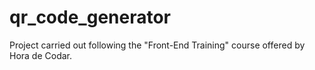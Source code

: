 # qr_code_generator
Project carried out following the "Front-End Training" course offered by Hora de Codar.
